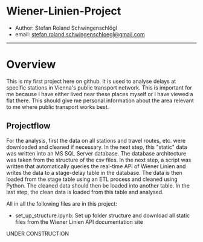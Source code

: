 # Wiener-Linien-Project
* Author: Stefan Roland Schwingenschlögl
* email: stefan.roland.schwingenschloegl@gmail.com
___

# Overview
This is my first project here on github. 
It is used to analyse delays at specific stations in Vienna's public transport network. This is important for me because I have either lived near these places myself or I have viewed a flat there. This should give me personal information about the area relevant to me where public transport works best.

## Projectflow
For the analysis, first the data on all stations and travel routes, etc. were downloaded and cleaned if necessary. In the next step, this "static" data was written into an MS SQL Server database. The database architecture was taken from the structure of the csv files.  In the next step, a script was written that automatically queries the real-time API of Wiener Linien and writes the data to a stage-delay table in the database. The data is then loaded from the stage table using an ETL process and cleaned using Python. The cleaned data should then be loaded into another table. In the last step, the clean data is loaded from this table and analysed.

All in all the following files are in this project:

* set_up_structure.ipynb: Set up folder structure and download all static files from the Wiener Linien API documentation site

UNDER CONSTRUCTION
